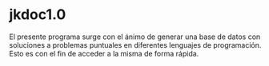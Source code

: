 # jkdoc1.0
El presente programa surge con el ánimo de generar una base de datos con soluciones a problemas puntuales en diferentes lenguajes de programación. Esto es con el fin de acceder a la misma de forma rápida.
